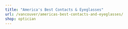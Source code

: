 ```yaml
---
title: "America's Best Contacts & Eyeglasses"
url: /vancouver/americas-best-contacts-and-eyeglasses/
shop: optician
---
```

